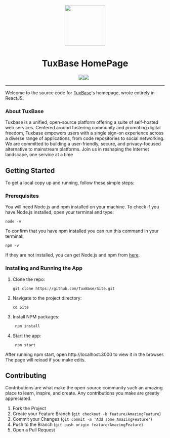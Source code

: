 <p align="center">
    <a href="https://tuxbase.com">
      <img src="https://avatars.githubusercontent.com/u/138342288" height="128"/>
    </a>
    <h1 align="center">TuxBase HomePage</h1>
</p>

<p align="center">
  <a aria-label="React">
    <img src="https://img.shields.io/badge/react%20-%2320232a.svg?&style=for-the-badge&logo=react&logoColor=%2361DAFB"/><img src="https://img.shields.io/badge/javascript%20-%23F7DF1E.svg?&style=for-the-badge&logo=javascript&logoColor=white"/>
  </a>
  <a aria-label="License">
    <img alt="" src="https://img.shields.io/npm/l/next.svg?style=for-the-badge&labelColor=20232a">
  </a>
  <a aria-label="Join the community on Discord" href="https://discord.gg/CHEGMKTxfa">
    <img alt="" src="https://img.shields.io/badge/Join%20the%20community-blueviolet.svg?style=for-the-badge&logo=discord&logoColor=white&labelColor=20232a&logoWidth=20">
  </a>
</p>
<hr>

Welcome to the source code for [TuxBase](https://tuxbase.com)'s homepage, wrote entirely in ReactJS.

### About TuxBase
Tuxbase is a unified, open-source platform offering a suite of self-hosted web services. Centered around fostering community and promoting digital freedom, Tuxbase empowers users with a single sign-on experience across a diverse range of applications, from code repositories to social networking. We are committed to building a user-friendly, secure, and privacy-focused alternative to mainstream platforms. Join us in reshaping the Internet landscape, one service at a time

## Getting Started
To get a local copy up and running, follow these simple steps:

### Prerequisites
You will need Node.js and npm installed on your machine. To check if you have Node.js installed, open your terminal and type:
```
node -v
```

To confirm that you have npm installed you can run this command in your terminal:
```
npm -v
```
If they are not installed, you can get Node.js and npm from [here](https://nodejs.org/en/download/).

### Installing and Running the App
1. Clone the repo:
   ```
   git clone https://github.com/TuxBase/Site.git
   ```
2. Navigate to the project directory:
   ```
   cd Site
   ```
3. Install NPM packages:
   ```bash
    npm install
   ```
4. Start the app:
   ```
    npm start
   ```
After running npm start, open http://localhost:3000 to view it in the browser. The page will reload if you make edits.

## Contributing
Contributions are what make the open-source community such an amazing place to learn, inspire, and create. Any contributions you make are greatly appreciated.
1. Fork the Project
2. Create your Feature Branch (`git checkout -b feature/AmazingFeature`)
3. Commit your Changes (`git commit -m 'Add some AmazingFeature'`)
4. Push to the Branch (`git push origin feature/AmazingFeature`)
5. Open a Pull Request
